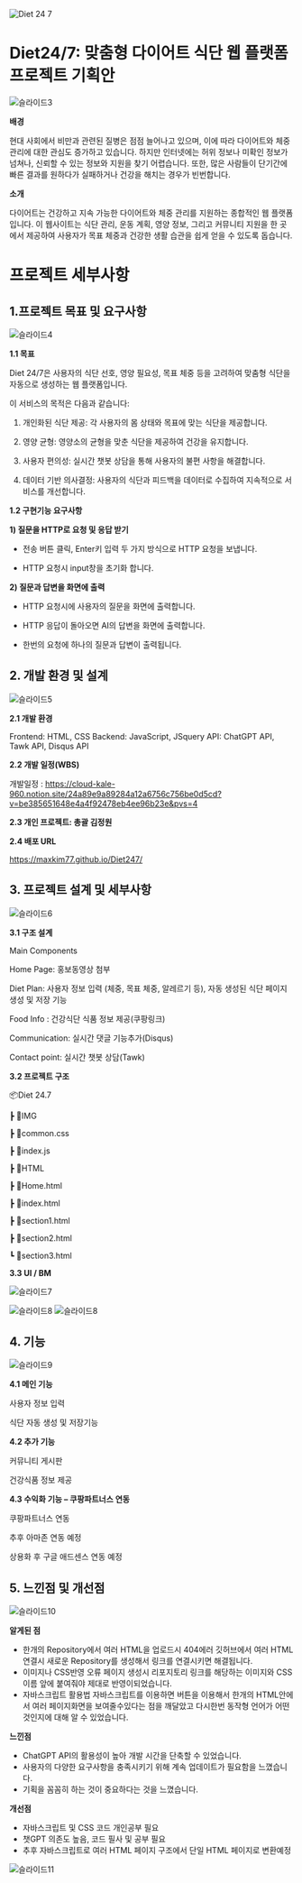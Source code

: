 ![Diet 24 7](https://github.com/maxkim77/Diet247/assets/141907655/5083698f-96e0-42ce-92e0-f8d5ba52592e)


# Diet24/7: 맞춤형 다이어트 식단 웹 플랫폼 프로젝트 기획안


![슬라이드3](https://github.com/maxkim77/Diet247/assets/141907655/03e17fac-0035-4b40-9bbd-bf6e452b8b3d)



**배경**

현대 사회에서 비만과 관련된 질병은 점점 늘어나고 있으며, 이에 따라 다이어트와 체중 관리에 대한 관심도 증가하고 있습니다. 하지만 인터넷에는 허위 정보나 미확인 정보가 넘쳐나, 신뢰할 수 있는 정보와 지원을 찾기 어렵습니다. 또한, 많은 사람들이 단기간에 빠른 결과를 원하다가 실패하거나 건강을 해치는 경우가 빈번합니다.


**소개**

다이어트는 건강하고 지속 가능한 다이어트와 체중 관리를 지원하는 종합적인 웹 플랫폼입니다. 이 웹사이트는 식단 관리, 운동 계획, 영양 정보, 그리고 커뮤니티 지원을 한 곳에서 제공하여 사용자가 목표 체중과 건강한 생활 습관을 쉽게 얻을 수 있도록 돕습니다.


# 프로젝트 세부사항

## 1.프로젝트 목표 및 요구사항


![슬라이드4](https://github.com/maxkim77/Diet247/assets/141907655/f5704edf-0a8f-424e-b7ff-cfd6b7ffce3a)


**1.1 목표**

Diet 24/7은 사용자의 식단 선호, 영양 필요성, 목표 체중 등을 고려하여 맞춤형 식단을 자동으로 생성하는 웹 플랫폼입니다. 

이 서비스의 목적은 다음과 같습니다:

1) 개인화된 식단 제공: 각 사용자의 몸 상태와 목표에 맞는 식단을 제공합니다.


2) 영양 균형: 영양소의 균형을 맞춘 식단을 제공하여 건강을 유지합니다.


3) 사용자 편의성: 실시간 챗봇 상담을 통해 사용자의 불편 사항을 해결합니다.


4) 데이터 기반 의사결정: 사용자의 식단과 피드백을 데이터로 수집하여 지속적으로 서비스를 개선합니다.

**1.2 구현기능 요구사항**


**1) 질문을 HTTP로 요청 및 응답 받기**


- 전송 버튼 클릭, Enter키 입력 두 가지 방식으로 HTTP 요청을 보냅니다.

  
- HTTP 요청시 input창을 초기화 합니다.


**2) 질문과 답변을 화면에 출력**


- HTTP 요청시에 사용자의 질문을 화면에 출력합니다.

  
- HTTP 응답이 돌아오면 AI의 답변을 화면에 출력합니다.

  
- 한번의 요청에 하나의 질문과 답변이 출력됩니다.



## 2. 개발 환경 및 설계


![슬라이드5](https://github.com/maxkim77/Diet247/assets/141907655/d2a9cd33-b26f-4d0c-a1ac-6d03916ed64f)


**2.1 개발 환경**


Frontend: HTML, CSS
Backend: JavaScript, JSquery
API: ChatGPT API, Tawk API, Disqus API


**2.2 개발 일정(WBS)**

개발일정 : https://cloud-kale-960.notion.site/24a89e9a89284a12a6756c756be0d5cd?v=be385651648e4a4f92478eb4ee96b23e&pvs=4


**2.3 개인 프로젝트: 총괄 김정원**


**2.4 배포 URL**


https://maxkim77.github.io/Diet247/


## 3. 프로젝트 설계 및 세부사항


![슬라이드6](https://github.com/maxkim77/Diet247/assets/141907655/c44ad770-afb5-4426-be70-93c092afa093)


**3.1 구조 설계**



Main Components


Home Page: 홍보동영상 첨부


Diet Plan: 사용자 정보 입력 (체중, 목표 체중, 알레르기 등), 자동 생성된 식단 페이지 생성 및 저장 기능


Food Info : 건강식단 식품 정보 제공(쿠팡링크)


Communication:
실시간 댓글 기능추가(Disqus)


Contact point:
실시간 챗봇 상담(Tawk)


**3.2 프로젝트 구조**

📦Diet 24.7


 ┣ 📂IMG

 
 ┣ 📜common.css
 
 ┣ 📜index.js
  
 ┣ 📂HTML

 
 ┣ 📜Home.html
 
 
 ┣ 📜index.html
 
 
 ┣ 📜section1.html
 
 
 ┣ 📜section2.html
 
 
 ┗ 📜section3.html


**3.3 UI / BM**


![슬라이드7](https://github.com/maxkim77/Diet247/assets/141907655/2b127494-f1ee-42bb-9140-38b2ac6f86f7)



![슬라이드8](https://github.com/maxkim77/Diet247/assets/141907655/35305071-f6c4-4e9e-acc7-a20e3ee79ead)
![슬라이드8](https://github.com/maxkim77/Diet247/assets/141907655/29340c5e-1261-4fc1-9585-ad65f307f126)


## 4. 기능


![슬라이드9](https://github.com/maxkim77/Diet247/assets/141907655/587a9287-e39a-4d58-9f3e-0f4def047e9a)


**4.1 메인 기능**


사용자 정보 입력


식단 자동 생성 및 저장기능


**4.2 추가 기능**


커뮤니티 게시판


건강식품 정보 제공

**4.3 수익화 기능 – 쿠팡파트너스 연동**


쿠팡파트너스 연동


추후 아마존 연동 예정


상용화 후 구글 애드센스 연동 예정


## 5. 느낀점 및 개선점


![슬라이드10](https://github.com/maxkim77/Diet247/assets/141907655/0da257eb-4f12-43e3-9b21-13ac229ce5cd)



**알게된 점**
- 한개의 Repository에서 여러 HTML을 업로드시 404에러
깃허브에서 여러 HTML 연결시 새로운 Repository를 생성해서 링크를 연결시키면 해결됩니다.
- 이미지나 CSS반영 오류
페이지 생성시 리포지토리 링크를 해당하는 이미지와 CSS이름 앞에 붙여줘야 제대로 반영이되었습니다.
- 자바스크립트 활용법
자바스크립트를 이용하면 버튼을 이용해서 한개의 HTML안에서 여러 페이지화면을 보여줄수있다는 점을 깨달았고 다시한번 동작형 언어가 어떤것인지에 대해 알 수 있었습니다.

**느낀점**
- ChatGPT API의 활용성이 높아 개발 시간을 단축할 수 있었습니다.
- 사용자의 다양한 요구사항을 충족시키기 위해 계속 업데이트가 필요함을 느꼈습니다.
- 기획을 꼼꼼히 하는 것이 중요하다는 것을 느꼈습니다.


**개선점**
- 자바스크립트 및 CSS 코드 개인공부 필요
- 챗GPT 의존도 높음, 코드 필사 및 공부 필요
- 추후 자바스크립트로 여러 HTML 페이지 구조에서 단일 HTML 페이지로 변환예정

![슬라이드11](https://github.com/maxkim77/Diet247/assets/141907655/a36819bb-18db-4630-8771-077af0066b9a)

